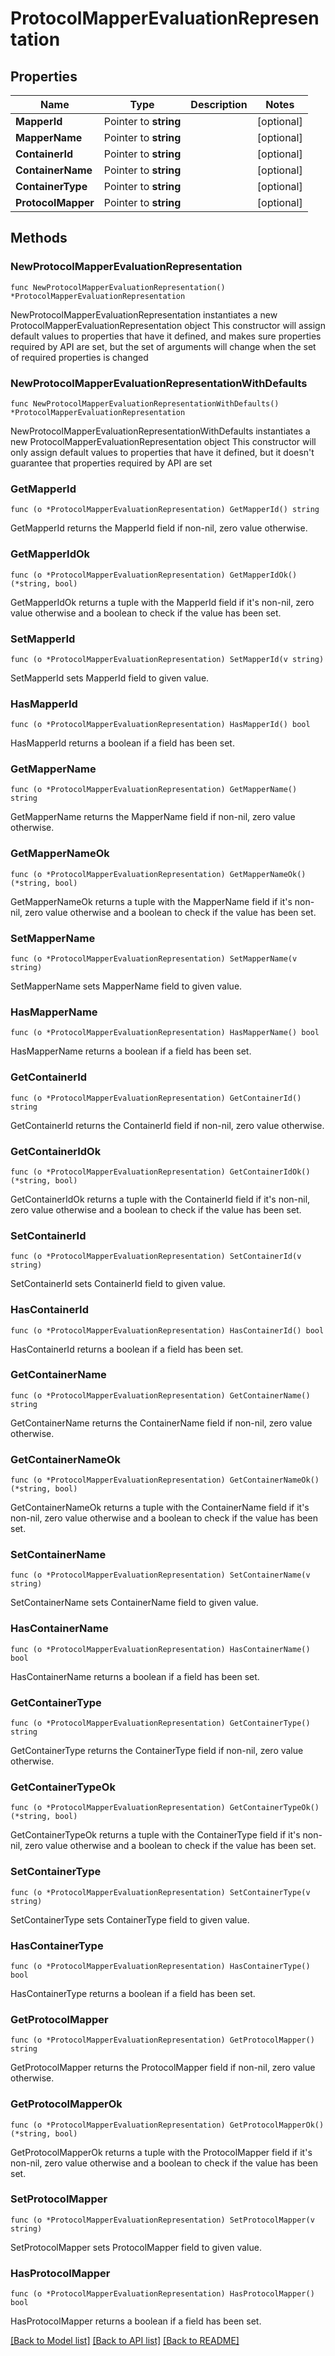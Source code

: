 # ProtocolMapperEvaluationRepresentation

## Properties

Name | Type | Description | Notes
------------ | ------------- | ------------- | -------------
**MapperId** | Pointer to **string** |  | [optional] 
**MapperName** | Pointer to **string** |  | [optional] 
**ContainerId** | Pointer to **string** |  | [optional] 
**ContainerName** | Pointer to **string** |  | [optional] 
**ContainerType** | Pointer to **string** |  | [optional] 
**ProtocolMapper** | Pointer to **string** |  | [optional] 

## Methods

### NewProtocolMapperEvaluationRepresentation

`func NewProtocolMapperEvaluationRepresentation() *ProtocolMapperEvaluationRepresentation`

NewProtocolMapperEvaluationRepresentation instantiates a new ProtocolMapperEvaluationRepresentation object
This constructor will assign default values to properties that have it defined,
and makes sure properties required by API are set, but the set of arguments
will change when the set of required properties is changed

### NewProtocolMapperEvaluationRepresentationWithDefaults

`func NewProtocolMapperEvaluationRepresentationWithDefaults() *ProtocolMapperEvaluationRepresentation`

NewProtocolMapperEvaluationRepresentationWithDefaults instantiates a new ProtocolMapperEvaluationRepresentation object
This constructor will only assign default values to properties that have it defined,
but it doesn't guarantee that properties required by API are set

### GetMapperId

`func (o *ProtocolMapperEvaluationRepresentation) GetMapperId() string`

GetMapperId returns the MapperId field if non-nil, zero value otherwise.

### GetMapperIdOk

`func (o *ProtocolMapperEvaluationRepresentation) GetMapperIdOk() (*string, bool)`

GetMapperIdOk returns a tuple with the MapperId field if it's non-nil, zero value otherwise
and a boolean to check if the value has been set.

### SetMapperId

`func (o *ProtocolMapperEvaluationRepresentation) SetMapperId(v string)`

SetMapperId sets MapperId field to given value.

### HasMapperId

`func (o *ProtocolMapperEvaluationRepresentation) HasMapperId() bool`

HasMapperId returns a boolean if a field has been set.

### GetMapperName

`func (o *ProtocolMapperEvaluationRepresentation) GetMapperName() string`

GetMapperName returns the MapperName field if non-nil, zero value otherwise.

### GetMapperNameOk

`func (o *ProtocolMapperEvaluationRepresentation) GetMapperNameOk() (*string, bool)`

GetMapperNameOk returns a tuple with the MapperName field if it's non-nil, zero value otherwise
and a boolean to check if the value has been set.

### SetMapperName

`func (o *ProtocolMapperEvaluationRepresentation) SetMapperName(v string)`

SetMapperName sets MapperName field to given value.

### HasMapperName

`func (o *ProtocolMapperEvaluationRepresentation) HasMapperName() bool`

HasMapperName returns a boolean if a field has been set.

### GetContainerId

`func (o *ProtocolMapperEvaluationRepresentation) GetContainerId() string`

GetContainerId returns the ContainerId field if non-nil, zero value otherwise.

### GetContainerIdOk

`func (o *ProtocolMapperEvaluationRepresentation) GetContainerIdOk() (*string, bool)`

GetContainerIdOk returns a tuple with the ContainerId field if it's non-nil, zero value otherwise
and a boolean to check if the value has been set.

### SetContainerId

`func (o *ProtocolMapperEvaluationRepresentation) SetContainerId(v string)`

SetContainerId sets ContainerId field to given value.

### HasContainerId

`func (o *ProtocolMapperEvaluationRepresentation) HasContainerId() bool`

HasContainerId returns a boolean if a field has been set.

### GetContainerName

`func (o *ProtocolMapperEvaluationRepresentation) GetContainerName() string`

GetContainerName returns the ContainerName field if non-nil, zero value otherwise.

### GetContainerNameOk

`func (o *ProtocolMapperEvaluationRepresentation) GetContainerNameOk() (*string, bool)`

GetContainerNameOk returns a tuple with the ContainerName field if it's non-nil, zero value otherwise
and a boolean to check if the value has been set.

### SetContainerName

`func (o *ProtocolMapperEvaluationRepresentation) SetContainerName(v string)`

SetContainerName sets ContainerName field to given value.

### HasContainerName

`func (o *ProtocolMapperEvaluationRepresentation) HasContainerName() bool`

HasContainerName returns a boolean if a field has been set.

### GetContainerType

`func (o *ProtocolMapperEvaluationRepresentation) GetContainerType() string`

GetContainerType returns the ContainerType field if non-nil, zero value otherwise.

### GetContainerTypeOk

`func (o *ProtocolMapperEvaluationRepresentation) GetContainerTypeOk() (*string, bool)`

GetContainerTypeOk returns a tuple with the ContainerType field if it's non-nil, zero value otherwise
and a boolean to check if the value has been set.

### SetContainerType

`func (o *ProtocolMapperEvaluationRepresentation) SetContainerType(v string)`

SetContainerType sets ContainerType field to given value.

### HasContainerType

`func (o *ProtocolMapperEvaluationRepresentation) HasContainerType() bool`

HasContainerType returns a boolean if a field has been set.

### GetProtocolMapper

`func (o *ProtocolMapperEvaluationRepresentation) GetProtocolMapper() string`

GetProtocolMapper returns the ProtocolMapper field if non-nil, zero value otherwise.

### GetProtocolMapperOk

`func (o *ProtocolMapperEvaluationRepresentation) GetProtocolMapperOk() (*string, bool)`

GetProtocolMapperOk returns a tuple with the ProtocolMapper field if it's non-nil, zero value otherwise
and a boolean to check if the value has been set.

### SetProtocolMapper

`func (o *ProtocolMapperEvaluationRepresentation) SetProtocolMapper(v string)`

SetProtocolMapper sets ProtocolMapper field to given value.

### HasProtocolMapper

`func (o *ProtocolMapperEvaluationRepresentation) HasProtocolMapper() bool`

HasProtocolMapper returns a boolean if a field has been set.


[[Back to Model list]](../README.md#documentation-for-models) [[Back to API list]](../README.md#documentation-for-api-endpoints) [[Back to README]](../README.md)



